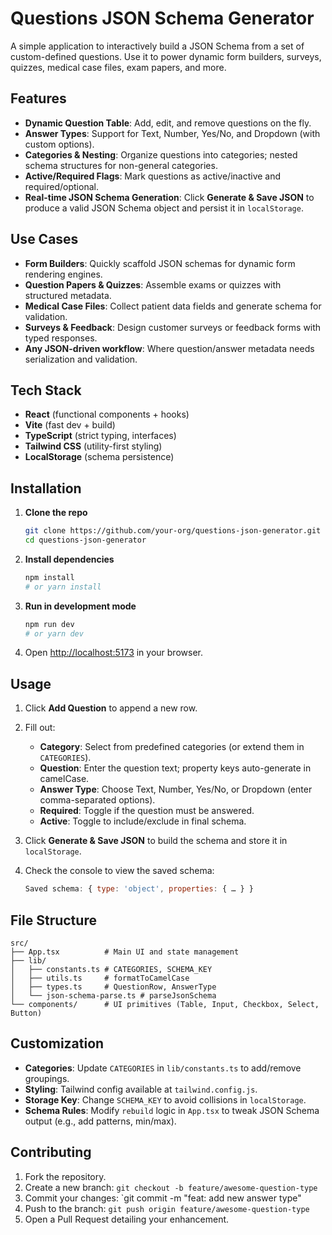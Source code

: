 # Questions JSON Schema Generator

A simple application to interactively build a JSON Schema from a set of custom-defined questions. Use it to power dynamic form builders, surveys, quizzes, medical case files, exam papers, and more.

## Features

* **Dynamic Question Table**: Add, edit, and remove questions on the fly.
* **Answer Types**: Support for Text, Number, Yes/No, and Dropdown (with custom options).
* **Categories & Nesting**: Organize questions into categories; nested schema structures for non-general categories.
* **Active/Required Flags**: Mark questions as active/inactive and required/optional.
* **Real-time JSON Schema Generation**: Click **Generate & Save JSON** to produce a valid JSON Schema object and persist it in `localStorage`.

## Use Cases

* **Form Builders**: Quickly scaffold JSON schemas for dynamic form rendering engines.
* **Question Papers & Quizzes**: Assemble exams or quizzes with structured metadata.
* **Medical Case Files**: Collect patient data fields and generate schema for validation.
* **Surveys & Feedback**: Design customer surveys or feedback forms with typed responses.
* **Any JSON-driven workflow**: Where question/answer metadata needs serialization and validation.

## Tech Stack

* **React** (functional components + hooks)
* **Vite** (fast dev + build)
* **TypeScript** (strict typing, interfaces)
* **Tailwind CSS** (utility-first styling)
* **LocalStorage** (schema persistence)

## Installation

1. **Clone the repo**

   ```bash
   git clone https://github.com/your-org/questions-json-generator.git
   cd questions-json-generator
   ```

2. **Install dependencies**

   ```bash
   npm install
   # or yarn install
   ```

3. **Run in development mode**

   ```bash
   npm run dev
   # or yarn dev
   ```

4. Open [http://localhost:5173](http://localhost:5173) in your browser.

## Usage

1. Click **Add Question** to append a new row.
2. Fill out:

   * **Category**: Select from predefined categories (or extend them in `CATEGORIES`).
   * **Question**: Enter the question text; property keys auto-generate in camelCase.
   * **Answer Type**: Choose Text, Number, Yes/No, or Dropdown (enter comma-separated options).
   * **Required**: Toggle if the question must be answered.
   * **Active**: Toggle to include/exclude in final schema.
3. Click **Generate & Save JSON** to build the schema and store it in `localStorage`.
4. Check the console to view the saved schema:

   ```js
   Saved schema: { type: 'object', properties: { … } }
   ```

## File Structure

```
src/
├── App.tsx          # Main UI and state management
├── lib/
│   ├── constants.ts # CATEGORIES, SCHEMA_KEY
│   ├── utils.ts     # formatToCamelCase
│   ├── types.ts     # QuestionRow, AnswerType
│   └── json-schema-parse.ts # parseJsonSchema
└── components/      # UI primitives (Table, Input, Checkbox, Select, Button)
```

## Customization

* **Categories**: Update `CATEGORIES` in `lib/constants.ts` to add/remove groupings.
* **Styling**: Tailwind config available at `tailwind.config.js`.
* **Storage Key**: Change `SCHEMA_KEY` to avoid collisions in `localStorage`.
* **Schema Rules**: Modify `rebuild` logic in `App.tsx` to tweak JSON Schema output (e.g., add patterns, min/max).

## Contributing

1. Fork the repository.
2. Create a new branch: `git checkout -b feature/awesome-question-type`
3. Commit your changes: \`git commit -m "feat: add new answer type"
4. Push to the branch: `git push origin feature/awesome-question-type`
5. Open a Pull Request detailing your enhancement.

